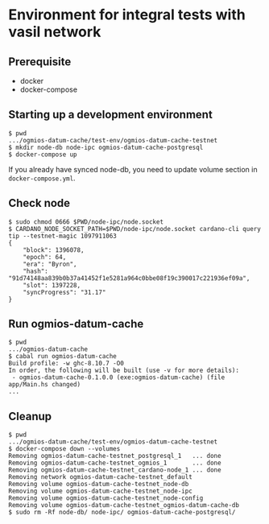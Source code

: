 # Environment for integral tests with vasil network

## Prerequisite

- docker
- docker-compose

## Starting up a development environment

``` shell
$ pwd
.../ogmios-datum-cache/test-env/ogmios-datum-cache-testnet
$ mkdir node-db node-ipc ogmios-datum-cache-postgresql
$ docker-compose up
```

If you already have synced node-db, you need to update volume section in `docker-compose.yml`.

## Check node

``` shellsession
$ sudo chmod 0666 $PWD/node-ipc/node.socket
$ CARDANO_NODE_SOCKET_PATH=$PWD/node-ipc/node.socket cardano-cli query tip --testnet-magic 1097911063
{
    "block": 1396078,
    "epoch": 64,
    "era": "Byron",
    "hash": "91d74148aa839b0b37a41452f1e5281a964c0bbe08f19c390017c221936ef09a",
    "slot": 1397228,
    "syncProgress": "31.17"
}
```

## Run ogmios-datum-cache

``` shellsession
$ pwd
.../ogmios-datum-cache
$ cabal run ogmios-datum-cache
Build profile: -w ghc-8.10.7 -O0
In order, the following will be built (use -v for more details):
 - ogmios-datum-cache-0.1.0.0 (exe:ogmios-datum-cache) (file app/Main.hs changed)
...
```

## Cleanup

``` shellsession
$ pwd
.../ogmios-datum-cache/test-env/ogmios-datum-cache-testnet
$ docker-compose down --volumes
Removing ogmios-datum-cache-testnet_postgresql_1   ... done
Removing ogmios-datum-cache-testnet_ogmios_1       ... done
Removing ogmios-datum-cache-testnet_cardano-node_1 ... done
Removing network ogmios-datum-cache-testnet_default
Removing volume ogmios-datum-cache-testnet_node-db
Removing volume ogmios-datum-cache-testnet_node-ipc
Removing volume ogmios-datum-cache-testnet_node-config
Removing volume ogmios-datum-cache-testnet_ogmios-datum-cache-db
$ sudo rm -Rf node-db/ node-ipc/ ogmios-datum-cache-postgresql/
```
